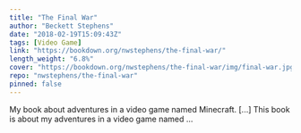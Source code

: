 ```yaml
---
title: "The Final War"
author: "Beckett Stephens"
date: "2018-02-19T15:09:43Z"
tags: [Video Game]
link: "https://bookdown.org/nwstephens/the-final-war/"
length_weight: "6.8%"
cover: "https://bookdown.org/nwstephens/the-final-war/img/final-war.jpg"
repo: "nwstephens/the-final-war"
pinned: false
---
```


My book about adventures in a video game named Minecraft. [...] This book is about my adventures in a video game named ...
